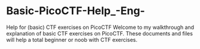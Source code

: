 # Basic-PicoCTF-Help_-Eng-
Help for (basic) CTF exercises on PicoCTF
Welcome to my walkthrough and explanation of basic CTF exercises on PicoCTF. These documents and files will help a total beginner or noob with CTF exercises. 
